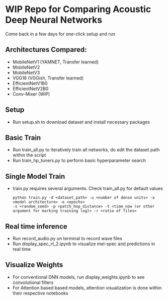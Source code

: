 # WIP Repo for Comparing Acoustic Deep Neural Networks
Come back in a few days for one-click setup and run

## Architectures Compared:
- MobileNetV1 (YAMNET, Transfer learned)
- MobileNetV2
- MobileNetV3
- VGG16 (VGGish, Transfer learned)
- EfficientNetV1B0
- EfficientNetV2B0
- Conv-Mixer (WIP)

## Setup
- Run setup.sh to download dataset and install necessary packages

## Basic Train
- Run train_all.py to iteratively train all networks, do edit the dataset path within the script
- Run train_hp_tuners.py to perform basic hyperparameter search

## Single Model Train
- train.py requires several arguments. Check train_all.py for default values 

      python train.py -d <dataset_path> -u <number of dense units> -a <model architecture> -e <epochs> 
      -s <random_seed> -p <patch_hop_distance> -t <time_now (or other argument for marking training log)> -r <ratio of files> 
      
## Real time inference
- Run record_audio.py on terminal to record wave files
- Run display_spec_rt_2.ipynb to visualize mel-spec and predictions in real time

## Visualize Weights
- For conventional DNN models, run display_weights.ipynb to see convolutional filters
- For Attention based based models, attention visualization is done within their respective notebooks
